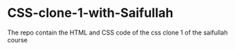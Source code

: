 # CSS-clone-1-with-Saifullah
The repo contain the HTML and CSS code of the css clone 1 of the saifullah course 
